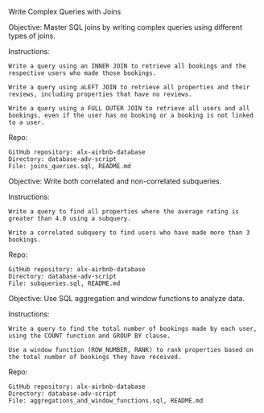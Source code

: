 Write Complex Queries with Joins

Objective: Master SQL joins by writing complex queries using different types of joins.

Instructions:

    Write a query using an INNER JOIN to retrieve all bookings and the respective users who made those bookings.

    Write a query using aLEFT JOIN to retrieve all properties and their reviews, including properties that have no reviews.

    Write a query using a FULL OUTER JOIN to retrieve all users and all bookings, even if the user has no booking or a booking is not linked to a user.

Repo:

    GitHub repository: alx-airbnb-database
    Directory: database-adv-script
    File: joins_queries.sql, README.md

Objective: Write both correlated and non-correlated subqueries.

Instructions:

    Write a query to find all properties where the average rating is greater than 4.0 using a subquery.

    Write a correlated subquery to find users who have made more than 3 bookings.

Repo:

    GitHub repository: alx-airbnb-database
    Directory: database-adv-script
    File: subqueries.sql, README.md

Objective: Use SQL aggregation and window functions to analyze data.

Instructions:

    Write a query to find the total number of bookings made by each user, using the COUNT function and GROUP BY clause.

    Use a window function (ROW_NUMBER, RANK) to rank properties based on the total number of bookings they have received.

Repo:

    GitHub repository: alx-airbnb-database
    Directory: database-adv-script
    File: aggregations_and_window_functions.sql, README.md



